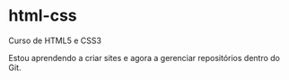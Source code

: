 # html-css
Curso de HTML5 e CSS3 

Estou aprendendo a criar sites e agora a gerenciar repositórios dentro do Git.

<a href="https://github.com/Nataliamorais-front/html-css/blob/main/exerciciosdocurso/ex001/index.html">